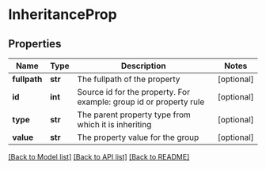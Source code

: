 # InheritanceProp

## Properties
Name | Type | Description | Notes
------------ | ------------- | ------------- | -------------
**fullpath** | **str** | The fullpath of the property | [optional] 
**id** | **int** | Source id for the property. For example: group id or property rule | [optional] 
**type** | **str** | The parent property type from which it is inheriting | [optional] 
**value** | **str** | The property value for the group | [optional] 

[[Back to Model list]](../README.md#documentation-for-models) [[Back to API list]](../README.md#documentation-for-api-endpoints) [[Back to README]](../README.md)



